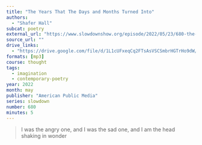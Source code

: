 ```yaml
---
title: "The Years That The Days and Months Turned Into"
authors:
  - "Shafer Hall"
subcat: poetry
external_url: "https://www.slowdownshow.org/episode/2022/05/23/680-the-years-that-the-days-and-months-turned-into"
source_url: ""
drive_links:
  - "https://drive.google.com/file/d/1L1cUFxeqCq2FTsAsVSCSmbrHGTrHo9dW/view?usp=sharing"
formats: [mp3]
course: thought
tags:
  - imagination
  - contemporary-poetry
year: 2022
month: may
publisher: "American Public Media"
series: slowdown
number: 680
minutes: 5
---
```


> I was the angry one, and I was the sad one,
and I am the head shaking in wonder

